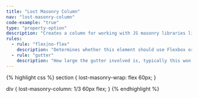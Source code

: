 ```yaml
---
title: "Lost Masonry Column"
nav: "lost-masonry-column"
code-example: "true"
type: "property-option"
description: "Creates a column for working with JS masonry libraries like Isotope. Assigns a margin to each side of the element."
rules:
  - rule: "flex|no-flex"
    description: "Determines whether this element should use Flexbox or not."
  - rule: "gutter"
    description: "How large the gutter involved is, typically this won't be adjusted and will inherit settings.gutter, but it's made available if you want your masonry grid to have a special gutter, it should match your masonry-row's gutter."
---
```


{% highlight css %}
section {
  lost-masonry-wrap: flex 60px;
}

div {
  lost-masonry-column: 1/3 60px flex;
}
{% endhighlight %}

